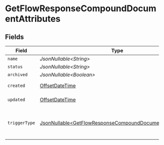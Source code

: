 # GetFlowResponseCompoundDocumentAttributes


## Fields

| Field                                                                                                                              | Type                                                                                                                               | Required                                                                                                                           | Description                                                                                                                        | Example                                                                                                                            |
| ---------------------------------------------------------------------------------------------------------------------------------- | ---------------------------------------------------------------------------------------------------------------------------------- | ---------------------------------------------------------------------------------------------------------------------------------- | ---------------------------------------------------------------------------------------------------------------------------------- | ---------------------------------------------------------------------------------------------------------------------------------- |
| `name`                                                                                                                             | *JsonNullable\<String>*                                                                                                            | :heavy_minus_sign:                                                                                                                 | N/A                                                                                                                                |                                                                                                                                    |
| `status`                                                                                                                           | *JsonNullable\<String>*                                                                                                            | :heavy_minus_sign:                                                                                                                 | N/A                                                                                                                                |                                                                                                                                    |
| `archived`                                                                                                                         | *JsonNullable\<Boolean>*                                                                                                           | :heavy_minus_sign:                                                                                                                 | N/A                                                                                                                                |                                                                                                                                    |
| `created`                                                                                                                          | [OffsetDateTime](https://docs.oracle.com/javase/8/docs/api/java/time/OffsetDateTime.html)                                          | :heavy_minus_sign:                                                                                                                 | N/A                                                                                                                                | 2022-11-08T00:00:00+00:00                                                                                                          |
| `updated`                                                                                                                          | [OffsetDateTime](https://docs.oracle.com/javase/8/docs/api/java/time/OffsetDateTime.html)                                          | :heavy_minus_sign:                                                                                                                 | N/A                                                                                                                                | 2022-11-08T00:00:00+00:00                                                                                                          |
| `triggerType`                                                                                                                      | [JsonNullable\<GetFlowResponseCompoundDocumentTriggerType>](../../models/components/GetFlowResponseCompoundDocumentTriggerType.md) | :heavy_minus_sign:                                                                                                                 | Corresponds to the object which triggered the flow.                                                                                |                                                                                                                                    |